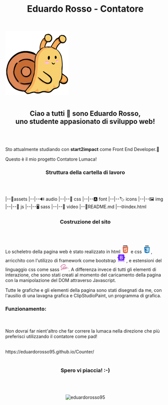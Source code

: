 <h1 align="center">Eduardo Rosso - Contatore</h1>
</br> </br>

<img  align="center" src="./assets/img/snail.gif" alt="Logo" width="200">
</br> </br>

<h2 align="center">Ciao a tutti 👋 sono Eduardo Rosso,</br>uno studente appasionato di sviluppo web!</h2> </br> </br>


Sto attualmente studiando con **start2impact** come Front End Developer.📖

<p align="left">Questo è il mio progetto Contatore Lumaca!</>

<h3 align="center">Struttura della cartella di lavoro</h3> </br> </br>

|--📁assets
|--|--🔊 audio
|--|--🎨 css
|--|--🅰️ font
|--|--🏷️ icons
|--|--🖼️ img
|--|--📝 js
|--|--🖥️ sass
|--|--🎥 video
|--📖README.md
|--🌐index.html

<h3 align="center">Costruzione del sito</h3> </br> </br>

<p align="left">Lo scheletro della pagina web è stato realizzato in html <img src="https://raw.githubusercontent.com/devicons/devicon/master/icons/html5/html5-original-wordmark.svg" alt="html5" width="25" height="25"/> e css <img src="https://raw.githubusercontent.com/devicons/devicon/master/icons/css3/css3-original-wordmark.svg" alt="css3" width="25" height="25"/>, arricchito con l'utilizzo di framework come bootstrap <img src="https://raw.githubusercontent.com/devicons/devicon/master/icons/bootstrap/bootstrap-plain-wordmark.svg" alt="bootstrap" width="25" height="25"/> , e estensioni del linguaggio css come sass <img src="https://raw.githubusercontent.com/devicons/devicon/master/icons/sass/sass-original.svg" alt="sass" width="25" height="25"/>.
A differenza invece di tutti gli elementi di interazione, che sono stati creati al momento del caricamento della pagina con la manipolazione del DOM attraverso Javascript. 

Tutte le grafiche e gli elementi della pagina sono stati disegnati da me, con l'ausilio di una lavagna grafica e ClipStudioPaint, un programma di grafica.


<h3 align="Left">Funzionamento:</h3> </br> </br>
Non dovrai far nient'altro che far correre la lumaca nella direzione che più preferisci utilizzando il contatore come pad!
</p></br>
https://eduardorosso95.github.io/Counter/
</br></br>


<h3 align="center">Spero vi piaccia! :-)</h3> </br></br>




<p align="center"> <img align="center" src="https://github-readme-stats.vercel.app/api/top-langs?username=eduardorosso95&show_icons=true&locale=en&layout=compact&theme=dark&langs_count=6" alt="eduardorosso95" /></p>

